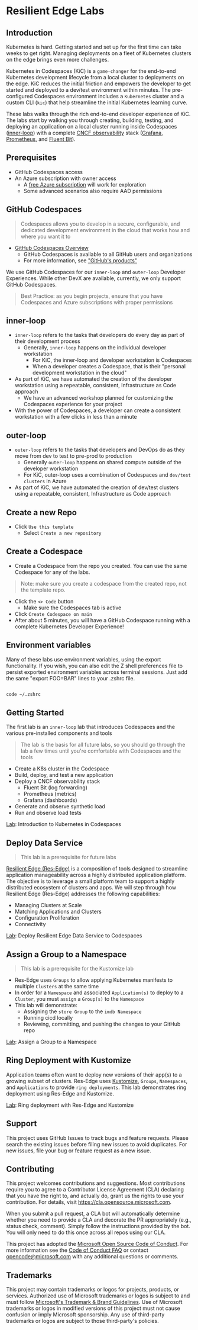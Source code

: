 # Resilient Edge Labs

## Introduction

Kubernetes is hard. Getting started and set up for the first time can take weeks to get right. Managing deployments on a fleet of Kubernetes clusters on the edge brings even more challenges.

Kubernetes in Codespaces (KiC) is a `game-changer` for the end-to-end Kubernetes development lifecycle from a local cluster to deployments on the edge. KiC reduces the initial friction and empowers the developer to get started and deployed to a dev/test environment within minutes. The pre-configured Codespaces environment includes a `Kubernetes` cluster and a custom CLI (`kic`) that help streamline the initial Kubernetes learning curve.

These labs walks through the rich end-to-end developer experience of KiC. The labs start by walking you through creating, building, testing, and deploying an application on a local cluster running inside Codespaces ([inner-loop](./README.md#inner-loop)) with a complete [CNCF observability](https://landscape.cncf.io/card-mode?category=observability-and-analysis&project=graduated,incubating,sandbox) stack ([Grafana](https://grafana.com/), [Prometheus](https://prometheus.io/docs/introduction/overview/), and [Fluent Bit](https://fluentbit.io/)).

## Prerequisites

- GitHub Codespaces access
- An Azure subscription with owner access
  - A [free Azure subscription](https://azure.microsoft.com/en-in/free/) will work for exploration
  - Some advanced scenarios also require AAD permissions

## GitHub Codespaces

> Codespaces allows you to develop in a secure, configurable, and dedicated development environment in the cloud that works how and where you want it to

- [GitHub Codespaces Overview](https://docs.github.com/en/codespaces)
  - GitHub Codespaces is available to all GitHub users and organizations
  - For more information, see ["GitHub's products"](https://docs.github.com/en/get-started/learning-about-github/githubs-products)

We use GitHub Codespaces for our `inner-loop` and `outer-loop` Developer Experiences. While other DevX are available, currently, we only support GitHub Codespaces.

> Best Practice: as you begin projects, ensure that you have Codespaces and Azure subscriptions with proper permissions

## inner-loop

- `inner-loop` refers to the tasks that developers do every day as part of their development process
  - Generally, `inner-loop` happens on the individual developer workstation
    - For KiC, the inner-loop and developer workstation is Codespaces
    - When a developer creates a Codespace, that is their "personal development workstation in the cloud"
- As part of KiC, we have automated the creation of the developer workstation using a repeatable, consistent, Infrastructure as Code approach
  - We have an advanced workshop planned for customizing the Codespaces experience for your project
- With the power of Codespaces, a developer can create a consistent workstation with a few clicks in less than a minute

## outer-loop

- `outer-loop` refers to the tasks that developers and DevOps do as they move from dev to test to pre-prod to production
  - Generally `outer-loop` happens on shared compute outside of the developer workstation
  - For KiC, outer-loop uses a combination of Codespaces and `dev/test clusters` in Azure
- As part of KiC, we have automated the creation of dev/test clusters using a repeatable, consistent, Infrastructure as Code approach

## Create a new Repo

- Click `Use this template`
  - Select `Create a new repository`

## Create a Codespace

- Create a Codespace from the repo you created. You can use the same Codespace for any of the labs.

> Note: make sure you create a codespace from the created repo, not the template repo.

- Click the `<> Code` button
  - Make sure the Codespaces tab is active
- Click `Create Codespace on main`
- After about 5 minutes, you will have a GitHub Codespace running with a complete Kubernetes Developer Experience!

## Environment variables

Many of these labs use environment variables, using the export functionality. If you wish, you can also edit the Z shell preferences file to persist exported environment variables across terminal sessions. Just add the same "export FOO=BAR" lines to your .zshrc file.

```bash

code ~/.zshrc

```

## Getting Started

The first lab is an `inner-loop` lab that introduces Codespaces and the various pre-installed components and tools

> The lab is the basis for all future labs, so you should go through the lab a few times until you're comfortable with Codespaces and the tools

- Create a K8s cluster in the Codespace
- Build, deploy, and test a new application
- Deploy a CNCF observability stack
  - Fluent Bit (log forwarding)
  - Prometheus (metrics)
  - Grafana (dashboards)
- Generate and observe synthetic load
- Run and observe load tests

[Lab](./labs/inner-loop.md#inner-loop): Introduction to Kubernetes in Codespaces

## Deploy Data Service

> This lab is a prerequisite for future labs

[Resilient Edge (Res-Edge)](./docs/Res-Edge-Overview.md) is a composition of tools designed to streamline application manageability across a highly distributed application platform. The objective is to leverage a small platform team to support a highly distributed ecosystem of clusters and apps. We will step through how Resilient Edge (Res-Edge) addresses the following capabilities:

- Managing Clusters at Scale
- Matching Applications and Clusters
- Configuration Proliferation
- Connectivity

[Lab](./labs/deploy-res-edge/README.md#inner-loop-with-res-edge): Deploy Resilient Edge Data Service to Codespaces

## Assign a Group to a Namespace

> This lab is a prerequisite for the Kustomize lab

- Res-Edge uses `Groups` to allow applying Kubernetes manifests to multiple `Clusters` at the same time
- In order for a `Namespace` and associated `Application(s)` to deploy to a `Cluster`, you must `assign` a `Group(s)` to the `Namespace`
- This lab will demonstrate:
  - Assigning the `store Group` to the `imdb Namespace`
  - Running cicd locally
  - Reviewing, committing, and pushing the changes to your GitHub repo

[Lab](./labs/assign-group-to-namespace.md#assign-group-to-namespace): Assign a Group to a Namespace

## Ring Deployment with Kustomize

Application teams often want to deploy new versions of their app(s) to a growing subset of clusters. Res-Edge uses [Kustomize](https://kubectl.docs.kubernetes.io/guides/introduction/kustomize/), `Groups`, `Namespaces`, and `Applications` to provide `ring deployments`. This lab demonstrates ring deployment using Res-Edge and Kustomize.

[Lab](./labs/ring-deployment-with-kustomize.md#ring-deployment-with-kustomize): Ring deployment with Res-Edge and Kustomize

## Support

This project uses GitHub Issues to track bugs and feature requests. Please search the existing issues before filing new issues to avoid duplicates.  For new issues, file your bug or feature request as a new issue.

## Contributing

This project welcomes contributions and suggestions.  Most contributions require you to agree to a Contributor License Agreement (CLA) declaring that you have the right to, and actually do, grant us the rights to use your contribution. For details, visit <https://cla.opensource.microsoft.com>.

When you submit a pull request, a CLA bot will automatically determine whether you need to provide a CLA and decorate the PR appropriately (e.g., status check, comment). Simply follow the instructions provided by the bot. You will only need to do this once across all repos using our CLA.

This project has adopted the [Microsoft Open Source Code of Conduct](https://opensource.microsoft.com/codeofconduct/). For more information see the [Code of Conduct FAQ](https://opensource.microsoft.com/codeofconduct/faq/) or contact [opencode@microsoft.com](mailto:opencode@microsoft.com) with any additional questions or comments.

## Trademarks

This project may contain trademarks or logos for projects, products, or services. Authorized use of Microsoft trademarks or logos is subject to and must follow [Microsoft's Trademark & Brand Guidelines](https://www.microsoft.com/en-us/legal/intellectualproperty/trademarks/usage/general). Use of Microsoft trademarks or logos in modified versions of this project must not cause confusion or imply Microsoft sponsorship. Any use of third-party trademarks or logos are subject to those third-party's policies.

